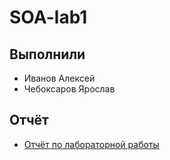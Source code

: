 # SOA-lab1
## Выполнили
- Иванов Алексей
- Чебоксаров Ярослав
## Отчёт
- [Отчёт по лабораторной работы](/SOA-lab1/docs/SOA-lab1.pdf)